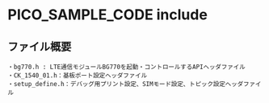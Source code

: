 # PICO_SAMPLE_CODE include

## ファイル概要
    ・bg770.h : LTE通信モジュールBG770を起動・コントロールするAPIヘッダファイル
    ・CK_1540_01.h：基板ポート設定ヘッダファイル
    ・setup_define.h：デバッグ用プリント設定、SIMモード設定、トピック設定ヘッダファイル